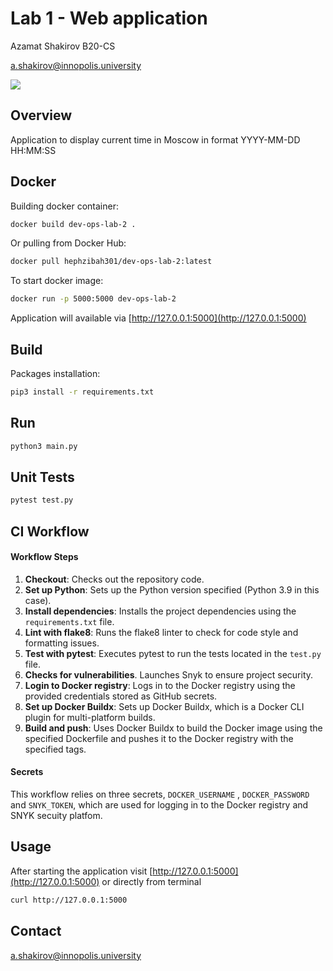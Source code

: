# Lab 1 - Web application

Azamat Shakirov B20-CS

a.shakirov@innopolis.university



![](https://github.com/Hephzibah8625/core-course-labs/actions/workflows/app-python.yaml/badge.svg)

## Overview

Application to display current time in Moscow in format YYYY-MM-DD HH:MM:SS

## Docker

Building docker container:

```bash
docker build dev-ops-lab-2 .
```

Or pulling from Docker Hub:

```bash
docker pull hephzibah301/dev-ops-lab-2:latest
```

To start docker image:

```bash
docker run -p 5000:5000 dev-ops-lab-2
```

Application will available via [http://127.0.0.1:5000](http://127.0.0.1:5000) 

## Build

Packages installation:

```bash
pip3 install -r requirements.txt
```

## Run

```python
python3 main.py
```

## Unit Tests

```python
pytest test.py
```

## CI Workflow

#### Workflow Steps

1. **Checkout**: Checks out the repository code.
2. **Set up Python**: Sets up the Python version specified (Python 3.9 in this case).
3. **Install dependencies**: Installs the project dependencies using the `requirements.txt` file.
4. **Lint with flake8**: Runs the flake8 linter to check for code style and formatting issues.
5. **Test with pytest**: Executes pytest to run the tests located in the `test.py` file.
6. **Checks for vulnerabilities**. Launches Snyk to ensure project security.
7. **Login to Docker registry**: Logs in to the Docker registry using the provided credentials stored as GitHub secrets.
8. **Set up Docker Buildx**: Sets up Docker Buildx, which is a Docker CLI plugin for multi-platform builds.
9. **Build and push**: Uses Docker Buildx to build the Docker image using the specified Dockerfile and pushes it to the Docker registry with the specified tags.

#### Secrets

This workflow relies on three secrets, `DOCKER_USERNAME` , `DOCKER_PASSWORD` and `SNYK_TOKEN`, which are used for logging in to the Docker registry and SNYK secuity platfom.

## Usage

After starting the application visit [http://127.0.0.1:5000](http://127.0.0.1:5000) or directly from terminal

```bash
curl http://127.0.0.1:5000
```

## Contact

a.shakirov@innopolis.university

